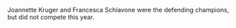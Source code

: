 Joannette Kruger and Francesca Schiavone were the defending champions, but did not compete this year.
